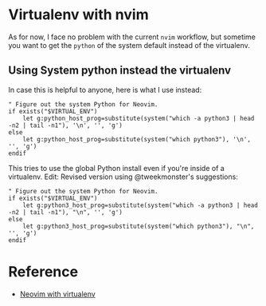 # Virtualenv with nvim

As for now, I face no problem with the current `nvim` workflow, but sometime
you want to get the `python` of the system default instead of the virtualenv.

## Using System python instead the virtualenv
In case this is helpful to anyone, here is what I use instead:

```vim
" Figure out the system Python for Neovim.
if exists("$VIRTUAL_ENV")
    let g:python_host_prog=substitute(system("which -a python3 | head -n2 | tail -n1"), '\n', '', 'g')
else
    let g:python_host_prog=substitute(system("which python3"), '\n', '', 'g')
endif

```

This tries to use the global Python install even if you're inside of a
virtualenv. Edit: Revised version using @tweekmonster's suggestions:

```vim
" Figure out the system Python for Neovim.
if exists("$VIRTUAL_ENV")
    let g:python3_host_prog=substitute(system("which -a python3 | head -n2 | tail -n1"), "\n", '', 'g')
else
    let g:python3_host_prog=substitute(system("which python3"), "\n", '', 'g')
endif
```



# Reference
- [Neovim with virtualenv](https://github.com/neovim/neovim/issues/1887)
